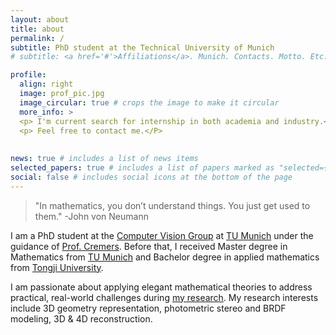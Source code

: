 ```yaml
---
layout: about
title: about
permalink: /
subtitle: PhD student at the Technical University of Munich
# subtitle: <a href='#'>Affiliations</a>. Munich. Contacts. Motto. Etc.

profile:
  align: right
  image: prof_pic.jpg
  image_circular: true # crops the image to make it circular
  more_info: >
  <p> I'm current search for internship in both academia and industry.</p>
  <p> Feel free to contact me.</P>
  
    
news: true # includes a list of news items
selected_papers: true # includes a list of papers marked as "selected={true}"
social: false # includes social icons at the bottom of the page
---
```


> "In mathematics, you don’t understand things. You just get used to them."
> -John von Neumann


I am a PhD student at the [Computer Vision Group](https://cvg.cit.tum.de/publications) at [TU Munich](https://tum.de) under the guidance of [Prof. Cremers](https://scholar.google.com/citations?user=cXQciMEAAAAJ&hl=en).
Before that, I received Master degree in Mathematics from [TU Munich](https://www.math.cit.tum.de/math/home/) and Bachelor degree in applied mathematics from [Tongji University](https://www.tongji.edu.cn/).

I am passionate about applying elegant mathematical theories to address practical, real-world challenges during [my research](https://sangluisme.github.io/publications/). My research interests include 3D geometry representation, photometric stereo and BRDF modeling, 3D & 4D reconstruction.


